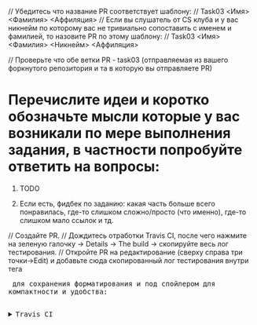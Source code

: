 // Убедитесь что название PR соответствует шаблону:
// Task03 <Имя> <Фамилия> <Аффиляция>
// Если вы слушатель от CS клуба и у вас никнейм по которому вас не тривиально сопоставить с именем и фамилией, то назовите PR по этому шаблону:
// Task03 <Имя> <Фамилия> <Никнейм> <Аффиляция>

// Проверьте что обе ветки PR - task03 (отправляемая из вашего форкнутого репозитория и та в которую вы отправляете PR)

# Перечислите идеи и коротко обозначьте мысли которые у вас возникали по мере выполнения задания, в частности попробуйте ответить на вопросы:
1) TODO

7) Если есть, фидбек по заданию: какая часть больше всего понравилась, где-то слишком сложно/просто (что именно), где-то слишком мало ссылок и тд.


// Создайте PR.
// Дождитесь отработки Travis CI, после чего нажмите на зеленую галочку -> Details -> The build -> скопируйте весь лог тестирования.
// Откройте PR на редактирование (сверху справа три точки->Edit) и добавьте сюда скопированный лог тестирования внутри тега <pre> для сохранения форматирования и под спойлером для компактности и удобства:

<details><summary>Travis CI</summary><p>

<pre>
$ ./build/test_sift
$ ./build/test_matching
$ ./build/test_sfm
Running main() from /home/travis/build/PhotogrammetryCourse/PhotogrammetryTasks2021/libs/3rdparty/libgtest/googletest/src/gtest_main.cc
[==========] Running 22 tests from 1 test suite.
[----------] Global test environment set-up.
[----------] 22 tests from SIFT
[ RUN      ] SIFT.MovedTheSameImage
[ORB_OCV] Points detected: 500 -> 500 (in 0.021269 sec)
...
[       OK ] SIFT.HerzJesu19RotateM40 (7730 ms)
[----------] 22 tests from SIFT (12918 ms total)
[----------] Global test environment tear-down
[==========] 22 tests from 1 test suite ran. (12918 ms total)
[  PASSED  ] 22 tests.
...
</pre>

</p></details>
